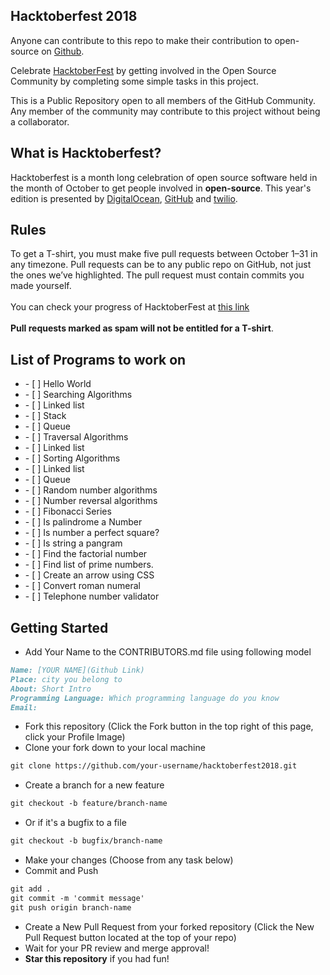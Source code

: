 ## Hacktoberfest 2018
 Anyone can contribute to this repo to make their contribution to open-source on <a target="_blank" href="https://github.com/">Github</a>.<br>
 
 Celebrate <a href="https://hacktoberfest.digitalocean.com/" target="_blank">HacktoberFest</a> by getting involved in the Open Source Community by completing some simple tasks in this project.<br>
 
 This is a Public Repository open to all members of the GitHub Community. Any member of the community may contribute to this project without being a collaborator.
 
## What is Hacktoberfest?

 Hacktoberfest is a month long celebration of open source software held in the month of October to get people involved in <strong>open-source</strong>. This year's edition is presented by <a target="_blank" href="https://hacktoberfest.digitalocean.com/">DigitalOcean</a>, <a target="_blank" href="https://github.com/">GitHub</a> and <a target="_blank" href="https://www.twilio.com/">twilio</a>.

<h2>Rules</h2>
 To get a T-shirt, you must make five pull requests between October 1–31 in any timezone. Pull requests can be to any public repo on GitHub, not just the ones we’ve highlighted. The pull request must contain commits you made yourself.
 <br><br>You can check your progress of HacktoberFest at <a target="_blank" href="https://hacktoberfest.digitalocean.com/stats/">this link</a><br><br><strong>Pull requests marked as spam will not be entitled for a T-shirt</strong>.

<h2> List of Programs to work on </h2>
<ul>
	<li>  - [ ] Hello World </li>
	<li> - [ ] Searching Algorithms </li>
		<li> - [ ] Linked list </li>
		<li> - [ ] Stack </li>
		<li> - [ ] Queue </li>
	<li> - [ ] Traversal Algorithms </li>
		<li> - [ ] Linked list </lI>
	<li> - [ ] Sorting Algorithms </li>
		<li> - [ ] Linked list </li>
		<li> - [ ] Queue </li>
	<li> - [ ] Random number algorithms </li>
	<li> - [ ] Number reversal algorithms </li>
	<lI> - [ ] Fibonacci Series </lI>
	<li> - [ ] Is palindrome a Number </li>
	<li> - [ ] Is number a perfect square? </li>
	<li> - [ ] Is string a pangram </li>
	<li> - [ ] Find the factorial number </li>
	<li> - [ ] Find list of prime numbers. </li>
	<li> - [ ] Create an arrow using CSS </li>
	<li> - [ ] Convert roman numeral </li>
	<li> - [ ] Telephone number validator</li>

</ul>

## Getting Started
* Add Your Name to the CONTRIBUTORS.md file using following model
```markdown
Name: [YOUR NAME](Github Link)
Place: city you belong to
About: Short Intro
Programming Language: Which programming language do you know
Email: 
```
* Fork this repository (Click the Fork button in the top right of this page, click your Profile Image)
* Clone your fork down to your local machine
```markdown
git clone https://github.com/your-username/hacktoberfest2018.git
```
* Create a branch for a new feature
```markdown
git checkout -b feature/branch-name
```
* Or if it's a bugfix to a file
```markdown
git checkout -b bugfix/branch-name
```
* Make your changes (Choose from any task below)
* Commit and Push
```markdown
git add .
git commit -m 'commit message'
git push origin branch-name
```
* Create a New Pull Request from your forked repository (Click the New Pull Request button located at the top of your repo)
* Wait for your PR review and merge approval!
* __Star this repository__ if you had fun!



